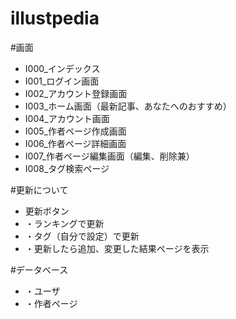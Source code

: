 # illustpedia

#画面
 - I000_インデックス
 - I001_ログイン画面
 - I002_アカウント登録画面
 - I003_ホーム画面（最新記事、あなたへのおすすめ）
 - I004_アカウント画面
 - I005_作者ページ作成画面
 - I006_作者ページ詳細画面
 - I007_作者ページ編集画面（編集、削除兼）
 - I008_タグ検索ページ
 
#更新について
 - 更新ボタン
 - ・ランキングで更新
 - ・タグ（自分で設定）で更新
 - ・更新したら追加、変更した結果ページを表示

#データベース
 - ・ユーザ
 - ・作者ページ
